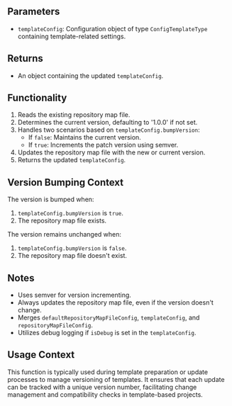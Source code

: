 ## Parameters

- `templateConfig`: Configuration object of type `ConfigTemplateType` containing template-related settings.

## Returns

- An object containing the updated `templateConfig`.

## Functionality

1. Reads the existing repository map file.
2. Determines the current version, defaulting to '1.0.0' if not set.
3. Handles two scenarios based on `templateConfig.bumpVersion`:
   - If `false`: Maintains the current version.
   - If `true`: Increments the patch version using semver.
4. Updates the repository map file with the new or current version.
5. Returns the updated `templateConfig`.

## Version Bumping Context

The version is bumped when:

1. `templateConfig.bumpVersion` is `true`.
2. The repository map file exists.

The version remains unchanged when:

1. `templateConfig.bumpVersion` is `false`.
2. The repository map file doesn't exist.

## Notes

- Uses semver for version incrementing.
- Always updates the repository map file, even if the version doesn't change.
- Merges `defaultRepositoryMapFileConfig`, `templateConfig`, and `repositoryMapFileConfig`.
- Utilizes debug logging if `isDebug` is set in the `templateConfig`.

## Usage Context

This function is typically used during template preparation or update processes to manage versioning of templates. It ensures that each update can be tracked with a unique version number, facilitating change management and compatibility checks in template-based projects.
